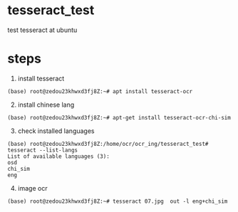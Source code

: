 # tesseract_test
test tesseract at ubuntu

# steps

1. install tesseract

```
(base) root@zedou23khwxd3fj8Z:~# apt install tesseract-ocr
```

2. install chinese lang

```
(base) root@zedou23khwxd3fj8Z:~# apt-get install tesseract-ocr-chi-sim

```

3. check installed languages

```
(base) root@zedou23khwxd3fj8Z:/home/ocr/ocr_ing/tesseract_test# tesseract --list-langs
List of available languages (3):
osd
chi_sim
eng
```

4. image ocr

```
(base) root@zedou23khwxd3fj8Z:~# tesseract 07.jpg  out -l eng+chi_sim
```
